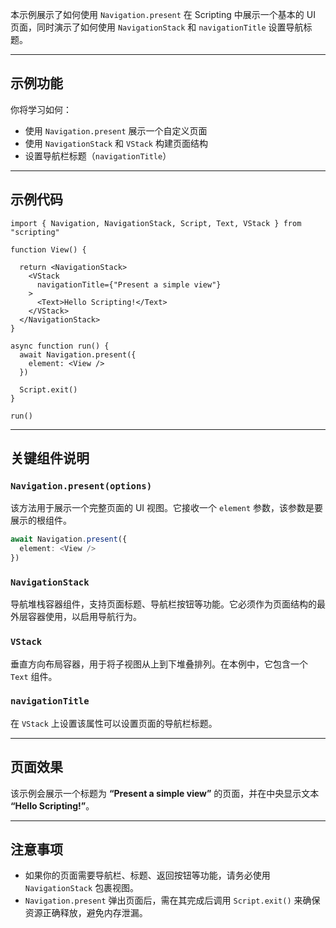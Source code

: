 本示例展示了如何使用 `Navigation.present` 在 Scripting 中展示一个基本的 UI 页面，同时演示了如何使用 `NavigationStack` 和 `navigationTitle` 设置导航标题。

---

## 示例功能

你将学习如何：

* 使用 `Navigation.present` 展示一个自定义页面
* 使用 `NavigationStack` 和 `VStack` 构建页面结构
* 设置导航栏标题（`navigationTitle`）

---

## 示例代码

```tsx
import { Navigation, NavigationStack, Script, Text, VStack } from "scripting"

function View() {

  return <NavigationStack>
    <VStack
      navigationTitle={"Present a simple view"}
    >
      <Text>Hello Scripting!</Text>
    </VStack>
  </NavigationStack>
}

async function run() {
  await Navigation.present({
    element: <View />
  })

  Script.exit()
}

run()
```

---

## 关键组件说明

### `Navigation.present(options)`

该方法用于展示一个完整页面的 UI 视图。它接收一个 `element` 参数，该参数是要展示的根组件。

```ts
await Navigation.present({
  element: <View />
})
```

### `NavigationStack`

导航堆栈容器组件，支持页面标题、导航栏按钮等功能。它必须作为页面结构的最外层容器使用，以启用导航行为。

### `VStack`

垂直方向布局容器，用于将子视图从上到下堆叠排列。在本例中，它包含一个 `Text` 组件。

### `navigationTitle`

在 `VStack` 上设置该属性可以设置页面的导航栏标题。

---

## 页面效果

该示例会展示一个标题为 **“Present a simple view”** 的页面，并在中央显示文本 **“Hello Scripting!”**。

---

## 注意事项

* 如果你的页面需要导航栏、标题、返回按钮等功能，请务必使用 `NavigationStack` 包裹视图。
* `Navigation.present` 弹出页面后，需在其完成后调用 `Script.exit()` 来确保资源正确释放，避免内存泄漏。
